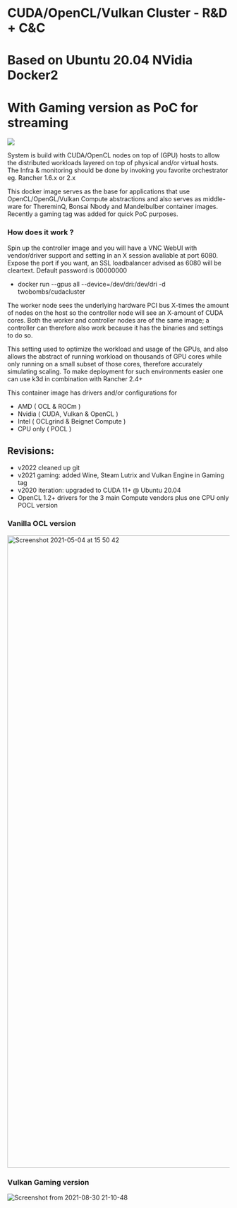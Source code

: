 # CUDA/OpenCL/Vulkan Cluster - R&D + C&C
# Based on Ubuntu 20.04 NVidia Docker2
# With Gaming version as PoC for streaming

![](https://img.shields.io/docker/automated/jrottenberg/ffmpeg.svg)

System is build with CUDA/OpenCL nodes on top of (GPU) hosts to allow the distributed workloads layered on top of physical and/or virtual hosts. 
The Infra & monitoring should be done by invoking you favorite orchestrator eg. Rancher 1.6.x or 2.x

This docker image serves as the base for applications that use OpenCL/OpenGL/Vulkan Compute abstractions and also serves as middle-ware for ThereminQ, Bonsai Nbody and Mandelbulber container images. Recently a gaming tag was added for quick PoC purposes.

### How does it work ?

Spin up the controller image and you will have a VNC WebUI with vendor/driver support and setting in an X session avaliable at port 6080. 
Expose the port if you want, an SSL loadbalancer advised as 6080 will be cleartext. Default password is 00000000

- docker run --gpus all --device=/dev/dri:/dev/dri -d twobombs/cudacluster

The worker node sees the underlying hardware PCI bus X-times the amount of nodes on the host so the controller node will see an X-amount of CUDA cores. 
Both the worker and controller nodes are of the same image; a controller can therefore also work because it has the binaries and settings to do so.

This setting used to optimize the workload and usage of the GPUs, and also allows the abstract of running workload on thousands of GPU cores while only running on a small subset of those cores, therefore accurately simulating scaling. To make deployment for such environments easier one can use k3d in combination with Rancher 2.4+

This container image has drivers and/or configurations for
- AMD ( OCL & ROCm )
- Nvidia ( CUDA, Vulkan & OpenCL )
- Intel ( OCLgrind & Beignet Compute )
- CPU only ( POCL )

## Revisions:
- v2022 cleaned up git 
- v2021 gaming: added Wine, Steam Lutrix and Vulkan Engine in Gaming tag
- v2020 iteration: upgraded to CUDA 11+ @ Ubuntu 20.04
- OpenCL 1.2+ drivers for the 3 main Compute vendors plus one CPU only POCL version

### Vanilla OCL version
<img width="1433" alt="Screenshot 2021-05-04 at 15 50 42" src="https://user-images.githubusercontent.com/12692227/117013928-96f99680-acf0-11eb-95cb-3427ed861a36.png">

### Vulkan Gaming version
![Screenshot from 2021-08-30 21-10-48](https://user-images.githubusercontent.com/12692227/131392607-9abe5fed-a621-483d-9c0d-a88997c00b2d.png)
